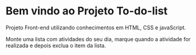 # Bem vindo ao Projeto To-do-list

Projeto Front-end utilizando conhecimentos em HTML, CSS e javaScript.

Monte uma lista com atividades do seu dia, marque quando a atividade for realizada e depois exclua o item da lista. 